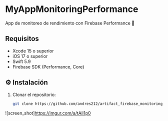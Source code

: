 # MyAppMonitoringPerformance

App de monitoreo de rendimiento con Firebase Performance 🚀

## Requisitos
- Xcode 15 o superior  
- iOS 17 o superior
- Swift 5.9
- Firebase SDK (Performance, Core)

## ⚙️ Instalación
1. Clonar el repositorio:
   ```bash
   git clone https://github.com/andres212/artifact_firebase_monitoring_performance_ios.git


![screen_shot]https://imgur.com/a/tAil1p0
